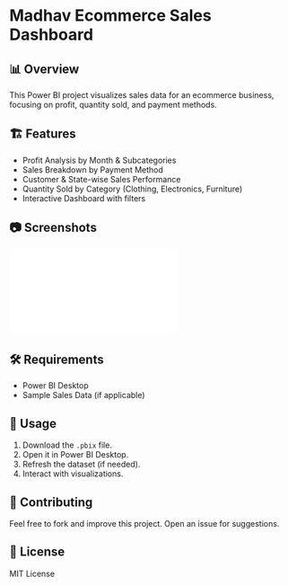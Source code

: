 # Madhav Ecommerce Sales Dashboard

## 📊 Overview
This Power BI project visualizes sales data for an ecommerce business, focusing on profit, quantity sold, and payment methods.

## 🏗 Features
- Profit Analysis by Month & Subcategories
- Sales Breakdown by Payment Method
- Customer & State-wise Sales Performance
- Quantity Sold by Category (Clothing, Electronics, Furniture)
- Interactive Dashboard with filters

## 📷 Screenshots
![Dashboard Preview](screenshot/dashboard.pdf)

## 🛠 Requirements
- Power BI Desktop
- Sample Sales Data (if applicable)

## 🚀 Usage
1. Download the `.pbix` file.
2. Open it in Power BI Desktop.
3. Refresh the dataset (if needed).
4. Interact with visualizations.

## 🤝 Contributing
Feel free to fork and improve this project. Open an issue for suggestions.

## 📜 License
MIT License
